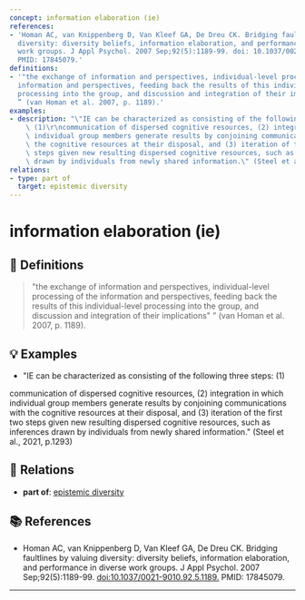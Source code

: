 ```yaml
---
concept: information elaboration (ie)
references:
- 'Homan AC, van Knippenberg D, Van Kleef GA, De Dreu CK. Bridging faultlines by valuing
  diversity: diversity beliefs, information elaboration, and performance in diverse
  work groups. J Appl Psychol. 2007 Sep;92(5):1189-99. doi: 10.1037/0021-9010.92.5.1189.
  PMID: 17845079.'
definitions:
- '"the exchange of information and perspectives, individual-level processing of the
  information and perspectives, feeding back the results of this individual-level
  processing into the group, and discussion and integration of their implications"
  ” (van Homan et al. 2007, p. 1189).'
examples:
- description: "\"IE can be characterized as consisting of the following three steps:\
    \ (1)\r\ncommunication of dispersed cognitive resources, (2) integration in which\
    \ individual group members generate results by conjoining communications with\
    \ the cognitive resources at their disposal, and (3) iteration of the first two\
    \ steps given new resulting dispersed cognitive resources, such as inferences\
    \ drawn by individuals from newly shared information.\" (Steel et al., 2021, p.1293)"
relations:
- type: part of
  target: epistemic diversity
---
```


# information elaboration (ie)

## 📖 Definitions

> "the exchange of information and perspectives, individual-level processing of the information and perspectives, feeding back the results of this individual-level processing into the group, and discussion and integration of their implications" ” (van Homan et al. 2007, p. 1189).

## 💡 Examples

- "IE can be characterized as consisting of the following three steps: (1)
communication of dispersed cognitive resources, (2) integration in which individual group members generate results by conjoining communications with the cognitive resources at their disposal, and (3) iteration of the first two steps given new resulting dispersed cognitive resources, such as inferences drawn by individuals from newly shared information." (Steel et al., 2021, p.1293)

## 🔗 Relations

- **part of**: [epistemic diversity](./epistemic-diversity.md)

## 📚 References

- Homan AC, van Knippenberg D, Van Kleef GA, De Dreu CK. Bridging faultlines by valuing diversity: diversity beliefs, information elaboration, and performance in diverse work groups. J Appl Psychol. 2007 Sep;92(5):1189-99. [doi:10.1037/0021-9010.92.5.1189.](https://doi.org/10.1037/0021-9010.92.5.1189.) PMID: 17845079.

---

<script src="https://giscus.app/client.js"
                data-repo="natesheehan/conceptcartography"
                data-repo-id="R_kgDOPB5QiQ"
                data-category="General"
                data-category-id="DIC_kwDOPB5Qic4CsAxd"
                data-mapping="pathname"
                data-strict="0"
                data-reactions-enabled="1"
                data-emit-metadata="0"
                data-input-position="bottom"
                data-theme="catppuccin_mocha"
                data-lang="en"
                crossorigin="anonymous"
                async>
        </script>
        